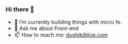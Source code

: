 ### Hi there 👋

<!--
**dush-ik/dush-ik** is a ✨ _special_ ✨ repository because its `README.md` (this file) appears on your GitHub profile.

Here are some ideas to get you started:


- 🌱 I’m currently learning ...
- 👯 I’m looking to collaborate on ...
- 🤔 I’m looking for help with ...

- 😄 Pronouns: ...
- ⚡ Fun fact: ...
-->

- 🔭 I’m currently building things with micro fe. 
- 💬 Ask me about Front-end 
- 📫 How to reach me: dushik@live.com
